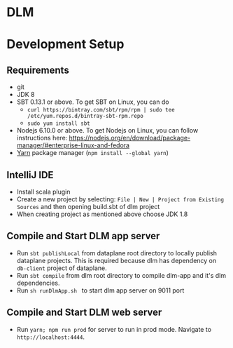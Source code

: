 # DLM

# Development Setup

## Requirements

* git
* JDK 8
* SBT 0.13.1 or above. To get SBT on Linux, you can do
  * `curl https://bintray.com/sbt/rpm/rpm | sudo tee /etc/yum.repos.d/bintray-sbt-rpm.repo`
  * `sudo yum install sbt`
* Nodejs 6.10.0 or above. To get Nodejs on Linux, you can follow instructions here: https://nodejs.org/en/download/package-manager/#enterprise-linux-and-fedora
* [Yarn](https://yarnpkg.com) package manager (`npm install --global yarn`)

## IntelliJ IDE

* Install scala plugin
* Create a new project by selecting: `File | New | Project from Existing Sources` and then opening build.sbt of dlm project
* When creating project as mentioned above choose JDK 1.8

## Compile and Start DLM app server

* Run `sbt publishLocal` from dataplane root directory to locally publish dataplane projects. This is required because dlm has dependency on `db-client` project of dataplane.
* Run `sbt compile` from dlm root directory to compile dlm-app and it's dlm dependencies.
* Run `sh runDlmApp.sh ` to start dlm app server on 9011 port

## Compile and Start DLM web server

* Run `yarn; npm run prod` for server to run in prod mode. Navigate to `http://localhost:4444`.
